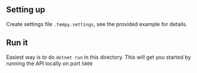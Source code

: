 ## Setting up

Create settings file `.tempy.settings`, see the provided example for details.

## Run it

Easiest way is to do `dotnet run` in this directory.
This will get you started by running the API locally on port `5000`